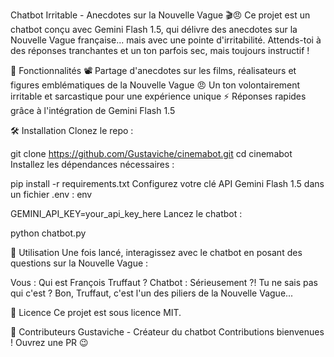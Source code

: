 Chatbot Irritable - Anecdotes sur la Nouvelle Vague 🎬😠
Ce projet est un chatbot conçu avec Gemini Flash 1.5, qui délivre des anecdotes sur la Nouvelle Vague française... mais avec une pointe d'irritabilité. Attends-toi à des réponses tranchantes et un ton parfois sec, mais toujours instructif !

🚀 Fonctionnalités
📽️ Partage d'anecdotes sur les films, réalisateurs et figures emblématiques de la Nouvelle Vague
😠 Un ton volontairement irritable et sarcastique pour une expérience unique
⚡ Réponses rapides grâce à l'intégration de Gemini Flash 1.5

🛠 Installation
Clonez le repo :

git clone https://github.com/Gustaviche/cinemabot.git
cd cinemabot
Installez les dépendances nécessaires :

pip install -r requirements.txt
Configurez votre clé API Gemini Flash 1.5 dans un fichier .env :
env

GEMINI_API_KEY=your_api_key_here
Lancez le chatbot :

python chatbot.py

🤖 Utilisation
Une fois lancé, interagissez avec le chatbot en posant des questions sur la Nouvelle Vague :

Vous : Qui est François Truffaut ?
Chatbot : Sérieusement ?! Tu ne sais pas qui c'est ? Bon, Truffaut, c'est l'un des piliers de la Nouvelle Vague... 

📜 Licence
Ce projet est sous licence MIT.

🎥 Contributeurs
Gustaviche - Créateur du chatbot
Contributions bienvenues ! Ouvrez une PR 😉